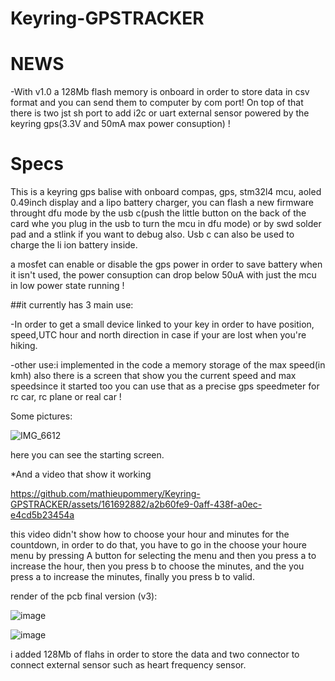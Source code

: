 # Keyring-GPSTRACKER

# NEWS
-With v1.0 a 128Mb flash memory is onboard in order to store data in csv format and you can send them to computer by com port! On top of that there is two jst sh port to add i2c or uart external sensor powered by the keyring gps(3.3V and 50mA max power consuption) ! 




# Specs
This is a keyring gps balise with onboard compas, gps, stm32l4 mcu, aoled 0.49inch display and a lipo battery charger,
you can flash a new firmware throught dfu mode by the usb c(push the little button on the back of the card whe you plug in the usb to turn the mcu in dfu mode) or by swd solder pad and a stlink if you want to debug also.
Usb c can also be used to charge the li ion battery inside.

a mosfet can enable or disable the gps power in order to save battery when it isn't used, the power consuption can drop below 50uA with just the mcu in low power state running !

##it currently has 3 main use: 

-In order to get a small device linked to your key in order to have position, speed,UTC hour and north direction in case if your are lost when you're hiking.


-other use:i implemented in the code a memory storage of the max speed(in kmh) also there is a screen that show you the current speed and max speedsince it started too you can use that as a precise gps speedmeter for rc car, rc plane or real car !


Some pictures:

![IMG_6612](https://github.com/mathieupommery/Keyring-GPSTRACKER/assets/161692882/6084d13b-143e-4e49-94e5-a6b4e5ec9856)

here you can see the starting screen.




*And a video that show it working

https://github.com/mathieupommery/Keyring-GPSTRACKER/assets/161692882/a2b60fe9-0aff-438f-a0ec-e4cd5b23454a

this video didn't show how to choose your hour and minutes for the countdown, in order to do that, you have to go in the choose your houre menu by pressing A button for selecting the menu and then you press a to increase the hour, then you press b to choose the minutes, and the you press a to increase the minutes, finally you press b to valid.

render of the pcb final version (v3):

![image](https://github.com/user-attachments/assets/ba09b323-06d4-486f-b5c9-d023ff07456d)

![image](https://github.com/user-attachments/assets/d007ec3d-60a8-4950-8905-ead666ac0d40)

i added 128Mb of flahs in order to store the data and two connector to connect external sensor such as heart frequency sensor.

